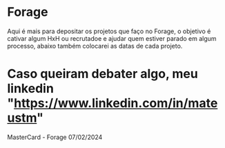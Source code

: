 # Forage
Aqui é mais para depositar os projetos que faço no Forage, o objetivo é cativar algum HxH ou recrutadoe e ajudar quem estiver parado em algum processo, abaixo também colocarei as datas de cada projeto.
# Caso queiram debater algo, meu linkedin "https://www.linkedin.com/in/mateustm"

MasterCard - Forage 07/02/2024
